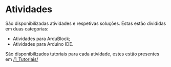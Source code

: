 
# Atividades

São disponibilizadas atividades e respetivas soluções. 
Estas estão divididas em duas categorias:
- Atividades para ArduBlock;
- Atividades para Arduino IDE.

São disponibilizados tutoriais para cada atividade, estes estão presentes em [/1_Tutoriais/](https://github.com/ipleiria-robotics/iModBot/tree/master/1_Tutoriais)
